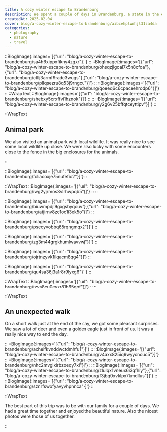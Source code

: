 ```yaml
---
title: A cozy winter escape to Brandenburg
description: We spent a couple of days in Brandenburg, a state in the east of Germany. With the perfect winter weather, we enjoyed the beautiful nature and went on some long walks.
createdAt: 2025-02-04
cover: blog/a-cozy-winter-escape-to-brandenburg/aibcehplwnhjl31za4da
categories:
  - photography
  - nature
  - travel
---
```


::BlogImage{:images='[{"url": "blog/a-cozy-winter-escape-to-brandenburg/sa4h6xippxfikny4zgxr"}]'}
::
::BlogImage{:images='[{"url": "blog/a-cozy-winter-escape-to-brandenburg/ohsqzjlgoal7x5n8cfoa"},{"url": "blog/a-cozy-winter-escape-to-brandenburg/ctllj3armf9radc3wugs"},{"url": "blog/a-cozy-winter-escape-to-brandenburg/pllqsezru8q53j9rngcu"}]'}
::
::BlogImage{:images='[{"url": "blog/a-cozy-winter-escape-to-brandenburg/qoeeq6c6cpaceehrodp6"}]'}
::
::WrapText
::BlogImage{:images='[{"url": "blog/a-cozy-winter-escape-to-brandenburg/shebxy5crxffvi1hznok"}]'}
::
::
::BlogImage{:images='[{"url": "blog/a-cozy-winter-escape-to-brandenburg/y2g6v25bffqtceyttipv"}]'}
::

::WrapText
<h2 class="font-theme mb-6 text-3xl font-bold tracking-wide">Animal park</h2>
<p>We also visited an animal park with local wildlife. It was really nice to see some local wildlife up close. We were also lucky with some encounters close to the fence in the big enclosures for the animals.</p>
::

<!-- Prewalski horses -->
::BlogImage{:images='[{"url": "blog/a-cozy-winter-escape-to-brandenburg/fcliacoxje75nufefic2"}]'}
::
<!-- wolf -->
::WrapText
::BlogImage{:images='[{"url": "blog/a-cozy-winter-escape-to-brandenburg/iwg2yjrmos3vlrhwpqb5"}]'}
::
::

<!-- woodpecker -->
::BlogImage{:images='[{"url": "blog/a-cozy-winter-escape-to-brandenburg/biuwmpdjl9gxgsbyqcuv"},{"url": "blog/a-cozy-winter-escape-to-brandenburg/atjirnv8zc1oc1i3ek5o"}]'}
::
<!-- Deer -->
::BlogImage{:images='[{"url": "blog/a-cozy-winter-escape-to-brandenburg/pseoyvobbq65rqngmqx2"}]'}
::
<!-- Woods -->
::BlogImage{:images='[{"url": "blog/a-cozy-winter-escape-to-brandenburg/zg3m44grgkhumlwavvwj"}]'}
::
<!-- Woods -->
::BlogImage{:images='[{"url": "blog/a-cozy-winter-escape-to-brandenburg/ojrtnzyvk1ilqacm8qg4"}]'}
::
<!-- Lynx? -->
::BlogImage{:images='[{"url": "blog/a-cozy-winter-escape-to-brandenburg/qu4sa36j3a1r8r9lyxg6"}]'}
::
<!-- Crow -->
::WrapText
::BlogImage{:images='[{"url": "blog/a-cozy-winter-escape-to-brandenburg/tzvs8cu0evzr81h65qpf"}]'}
::
::

::WrapText
<h2 class="font-theme mb-6 text-3xl font-bold tracking-wide">An unexpected walk</h2>
<p>On a short walk just at the end of the day, we got some pleasant surprises. We saw a lot of deer and even a golden eagle just in front of us. It was a really nice way to end the day.</p>
::
<!-- Castle? -->
::BlogImage{:images='[{"url": "blog/a-cozy-winter-escape-to-brandenburg/axheifkvnddwctdmhfu1"}]'}
::
<!-- Eagle -->
::BlogImage{:images='[{"url": "blog/a-cozy-winter-escape-to-brandenburg/v4axx825iq9wyycncuc5"}]'}
::
<!-- Cranes -->
::BlogImage{:images='[{"url": "blog/a-cozy-winter-escape-to-brandenburg/nhc2mvglxirbzoeqy7xl"}]'}
::
<!-- Cranes -->
::BlogImage{:images='[{"url": "blog/a-cozy-winter-escape-to-brandenburg/zlulqx1vneux6i3qfhiy"},{"url": "blog/a-cozy-winter-escape-to-brandenburg/f3jbq0xvklpx7kmdllus"}]'}
::
::BlogImage{:images='[{"url": "blog/a-cozy-winter-escape-to-brandenburg/sznrfswofyavyvhpnnca"}]'}
::

::WrapText
<p>The best part of this trip was to be with our family for a couple of days. We had a great time together and enjoyed the beautiful nature. Also the nicest photos were those of us together.
</p>
::
